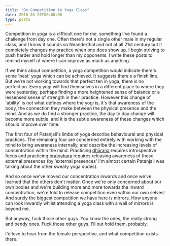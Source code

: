 ```yaml
---
title: "On Competition in Yoga Class"
date: 2016-03-20T00:00:00
type: posts
---
```

Competition in yoga is a difficult one for me, something I've found a challenge from day one. Often there's not a single other male in my regular class, and I know it sounds so Neanderthal and not at all 21st century but it completely changes my practice when one does show up. I begin striving to push harder and hold longer than my opponents. I write these posts to remind myself of where I can improve as much as anything.

If we think about competition, a yoga competition would indicate there's some 'best' yoga which can be achieved. It suggests there's a finish line. But we're not working towards that perfect ten in yoga, there is no perfection. Every yogi will find themselves in a different place to where they were yesterday, perhaps finding a more heightened sense of balance or a lessensed sense of strength in their practice. However this change of 'ability' is not what defines where the yogi is, it's that awareness of the body, the connection they make between the physical presence and the mind. And as we do find a stronger practice, the day to day change will become more subtle, and it is the subtle awareness of these changes which should improve over time.

The first four of Patanjali's limbs of yoga describe behavioural and physical practices. The remaining four are concerned entirely with working with the mind to bring awareness internally, and describe the increasing levels of concentration within the mind. Practicing <a href="https://en.m.wikipedia.org/wiki/Dh%C4%81ra%E1%B9%87%C4%81">dhārana</a> requires introspective focus and practicing <a href="https://en.m.wikipedia.org/wiki/Pratyahara">pratyahara</a> requires releasing awareness of those external presences (by ‘external presences' I'm almost certain Patanjali was talking about the other sweaty yoga dudes).

And so once we've moved our concentration inwards and once we've learned that the others don't matter. Once we're only concerned about our own bodies and we're building more and more towards the inward concentration, we're told to release competition even within our own selves! And surely the biggest competition we have here is mirrors. How anyone can look inwardly whilst attending a yoga class with a wall of mirrors is beyond me.

But anyway, fuck those other guys. You know the ones, the really strong and bendy ones. Fuck those other guys. I'll out hold them, probably.

I'd love to hear from the female perspective, and what competition exists there.
